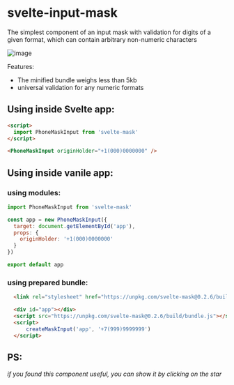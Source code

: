# svelte-input-mask

The simplest component of an input mask with validation for digits of a given format, which can contain arbitrary non-numeric characters

![image](https://user-images.githubusercontent.com/40761960/188269627-0d395369-31e7-4b46-81f3-802b5ef04c9c.png)

Features:
- The minified bundle weighs less than 5kb
- universal validation for any numeric formats

## Using inside Svelte app:

```html
<script>
  import PhoneMaskInput from 'svelte-mask'
</script>

<PhoneMaskInput originHolder="+1(000)0000000" />
```


## Using inside vanile app:

### using modules:

```js
import PhoneMaskInput from 'svelte-mask'

const app = new PhoneMaskInput({
  target: document.getElementById('app'),
  props: {
    originHolder: '+1(000)0000000'
  }  
})

export default app
```

### using prepared bundle:

```html
  <link rel="stylesheet" href="https://unpkg.com/svelte-mask@0.2.6/build/css/app.css">  

  <div id="app"></div>    
  <script src="https://unpkg.com/svelte-mask@0.2.6/build/bundle.js"></script>
  <script>
      createMaskInput('app', '+7(999)9999999')        
  </script>
```

## PS:

*if you found this component useful, you can show it by clicking on the star*
